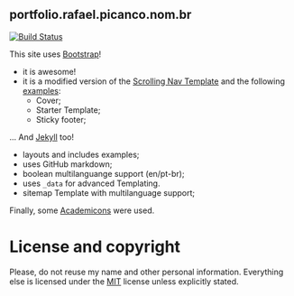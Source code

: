 ## portfolio.rafael.picanco.nom.br

[![Build Status](https://travis-ci.org/cpicanco/portfolio.svg?branch=master)](https://travis-ci.org/cpicanco/portfolio)

This site uses [Bootstrap](http://getbootstrap.com/)!
 - it is awesome!
 - it is a modified version of the [Scrolling Nav Template](http://startbootstrap.com/template-overviews/scrolling-nav/) and the following [examples](http://getbootstrap.com/getting-started/#examples):
     - Cover;
     - Starter Template;
     - Sticky footer;

... And [Jekyll](http://jekyllrb.com/) too!
 - layouts and includes examples;
 - uses GitHub markdown;
 - boolean multilanguange support (en/pt-br);
 - uses `_data` for advanced Templating.
 - sitemap Template with multilanguage support;

Finally, some [Academicons](http://jpswalsh.github.io/academicons/) were used.

# License and copyright

Please, do not reuse my name and other personal information. Everything else is licensed under the [MIT](http://www.opensource.org/licenses/mit-license.php) license unless explicitly stated.
